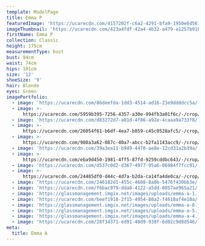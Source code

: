 ```yaml
---
template: ModelPage
title: Emma P
featuredImage: 'https://ucarecdn.com/4157202f-c6a2-4291-bfa9-1950e6d561dc/'
imageThumbnail: 'https://ucarecdn.com/423a4fdf-42a4-4b32-a479-a1257b91b612/'
firstName: Emma P
collection: Classic
height: 175cm
measurementType: bust
bust: 94cm
waist: 74cm
hips: 101cm
size: '12'
shoeSize: '9'
hair: Blonde
eyes: Green
imagePortfolio:
  - image: 'https://ucarecdn.com/86deefda-1dd3-4514-ad16-23e9ddddcc5a/'
  - image: >-
      https://ucarecdn.com/5959b395-7256-4357-a30e-994fb3a01f6c/-/crop/1042x1340/0,0/-/preview/
  - image: 'https://ucarecdn.com/d83272d7-a81d-4f86-a92e-4caaa9a733f8/'
  - image: >-
      https://ucarecdn.com/26054f61-b6df-4ea7-b859-c45c0528afc5/-/crop/2244x3091/3228,0/-/preview/
  - image: >-
      https://ucarecdn.com/980a3a62-087c-40a7-abcc-b2fa1143acc9/-/crop/791x1359/153,0/-/preview/
  - image: 'https://ucarecdn.com/39a3ea11-b949-4478-ae8e-12cd31a2b39a/'
  - image: >-
      https://ucarecdn.com/eba9d450-1981-4ff5-87fd-9259cddbc643/-/crop/734x1345/314,0/-/preview/
  - image: 'https://ucarecdn.com/d537c0d2-d367-4977-95a6-06984f7fcc91/'
  - image: >-
      https://ucarecdn.com/24485df0-d44c-4d7a-b2da-ca14fa4de0ca/-/crop/1090x1365/958,0/-/preview/
  - image: 'https://ucarecdn.com/246182d1-455c-4688-8a0b-5476f430bb3e/'
  - image: 'https://ucarecdn.com/f6bac979-dda8-4122-a5dd-0057ae965a21/'
  - image: 'https://glassmanagement.imgix.net/images/uploads/emma-a-1.jpeg'
  - image: 'https://ucarecdn.com/beef1918-2f15-4954-88a2-f4618af4e10a/'
  - image: 'https://glassmanagement.imgix.net/images/uploads/emma-a-6.jpg'
  - image: 'https://glassmanagement.imgix.net/images/uploads/emma-a-5.jpg'
  - image: 'https://glassmanagement.imgix.net/images/uploads/emma-a-4.jpg'
  - image: 'https://ucarecdn.com/28f34371-ed91-40d9-938f-6d02c9d8d546/'
meta:
  title: Emma A
---
```


